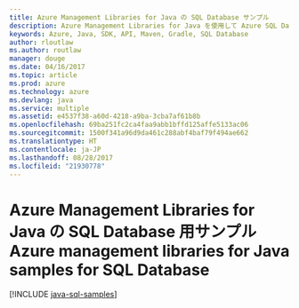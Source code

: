 ```yaml
---
title: Azure Management Libraries for Java の SQL Database サンプル
description: Azure Management Libraries for Java を使用して Azure SQL Database の作成と更新を行うサンプル コードを入手しましょう。
keywords: Azure, Java, SDK, API, Maven, Gradle, SQL Database
author: rloutlaw
ms.author: routlaw
manager: douge
ms.date: 04/16/2017
ms.topic: article
ms.prod: azure
ms.technology: azure
ms.devlang: java
ms.service: multiple
ms.assetid: e4537f38-a60d-4218-a9ba-3cba7af61b8b
ms.openlocfilehash: 69ba251fc2ca4faa9abb1bffd125affe5133ac06
ms.sourcegitcommit: 1500f341a96d9da461c288abf4baf79f494ae662
ms.translationtype: HT
ms.contentlocale: ja-JP
ms.lasthandoff: 08/28/2017
ms.locfileid: "21930778"
---
```

# <a name="azure-management-libraries-for-java-samples-for-sql-database"></a><span data-ttu-id="d403d-104">Azure Management Libraries for Java の SQL Database 用サンプル</span><span class="sxs-lookup"><span data-stu-id="d403d-104">Azure management libraries for Java samples for SQL Database</span></span>

[!INCLUDE [java-sql-samples](includes/java-sql-samples.md)]